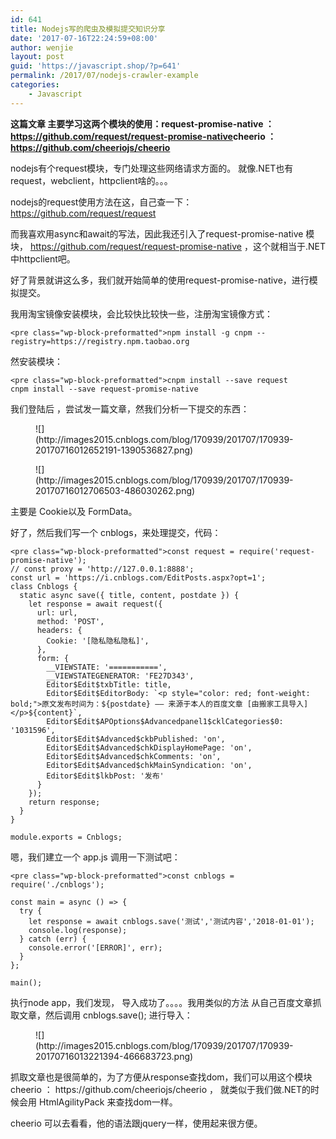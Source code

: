 ```yaml
---
id: 641
title: Nodejs写的爬虫及模拟提交知识分享
date: '2017-07-16T22:24:59+08:00'
author: wenjie
layout: post
guid: 'https://javascript.shop/?p=641'
permalink: /2017/07/nodejs-crawler-example
categories:
    - Javascript
---
```


**这篇文章 主要学习这两个模块的使用：request-promise-native ： <https://github.com/request/request-promise-native>cheerio ：<https://github.com/cheeriojs/cheerio>**

nodejs有个request模块，专门处理这些网络请求方面的。 就像.NET也有request，webclient，httpclient啥的。。。

nodejs的request使用方法在这，自己查一下： https://github.com/request/request

而我喜欢用async和await的写法，因此我还引入了request-promise-native 模块， https://github.com/request/request-promise-native ，这个就相当于.NET中httpclient吧。

好了背景就讲这么多，我们就开始简单的使用request-promise-native，进行模拟提交。

我用淘宝镜像安装模块，会比较快比较快一些，注册淘宝镜像方式：

```
<pre class="wp-block-preformatted">npm install -g cnpm --registry=https://registry.npm.taobao.org
```

然安装模块：

```
<pre class="wp-block-preformatted">cnpm install --save request
cnpm install --save request-promise-native
```

我们登陆后 ，尝试发一篇文章，然我们分析一下提交的东西：

<figure class="wp-block-image">![](http://images2015.cnblogs.com/blog/170939/201707/170939-20170716012652191-1390536827.png)</figure><figure class="wp-block-image">![](http://images2015.cnblogs.com/blog/170939/201707/170939-20170716012706503-486030262.png)</figure>主要是 Cookie以及 FormData。

好了，然后我们写一个 cnblogs，来处理提交，代码：

```
<pre class="wp-block-preformatted">const request = require('request-promise-native');
// const proxy = 'http://127.0.0.1:8888';
const url = 'https://i.cnblogs.com/EditPosts.aspx?opt=1';
class Cnblogs {
  static async save({ title, content, postdate }) {
    let response = await request({
      url: url,
      method: 'POST',
      headers: {
        Cookie: '[隐私隐私隐私]',
      },
      form: {
        __VIEWSTATE: '===========',
        __VIEWSTATEGENERATOR: 'FE27D343',
        Editor$Edit$txbTitle: title,
        Editor$Edit$EditorBody: `<p style="color: red; font-weight: bold;">原文发布时间为：${postdate} —— 来源于本人的百度文章 [由搬家工具导入]</p>${content}`,
        Editor$Edit$APOptions$Advancedpanel1$cklCategories$0: '1031596',
        Editor$Edit$Advanced$ckbPublished: 'on',
        Editor$Edit$Advanced$chkDisplayHomePage: 'on',
        Editor$Edit$Advanced$chkComments: 'on',
        Editor$Edit$Advanced$chkMainSyndication: 'on',
        Editor$Edit$lkbPost: '发布'
      }
    });
    return response;
  }
}

module.exports = Cnblogs;
```

嗯，我们建立一个 app.js 调用一下测试吧：

```
<pre class="wp-block-preformatted">const cnblogs = require('./cnblogs');

const main = async () => {
  try {
    let response = await cnblogs.save('测试','测试内容','2018-01-01');
    console.log(response);
  } catch (err) {
    console.error('[ERROR]', err);
  }
};

main();
```

执行node app，我们发现， 导入成功了。。。。我用类似的方法 从自己百度文章抓取文章，然后调用 cnblogs.save(); 进行导入：

<figure class="wp-block-image">![](http://images2015.cnblogs.com/blog/170939/201707/170939-20170716013221394-466683723.png)</figure>抓取文章也是很简单的，为了方便从response查找dom，我们可以用这个模块 cheerio ： https://github.com/cheeriojs/cheerio ， 就类似于我们做.NET的时候会用 HtmlAgilityPack 来查找dom一样。

cheerio 可以去看看，他的语法跟jquery一样，使用起来很方便。